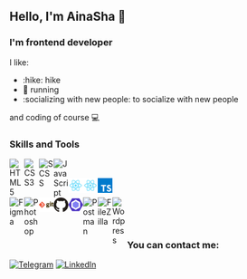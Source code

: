 ## Hello, I'm AinaSha 👋

### I'm frontend developer

I like:
- :hike: hike
- :running: running
- :socializing with new people: to socialize with new people

and coding of course :computer:

### Skills and Tools

<img align="left" alt="HTML5" width="26px" src="https://upload.wikimedia.org/wikipedia/commons/thumb/6/61/HTML5_logo_and_wordmark.svg/640px-HTML5_logo_and_wordmark.svg.png" />
<img align="left" alt="CSS3" width="26px" src="https://1000logos.net/wp-content/uploads/2020/09/CSS-Logo.jpg" />
<img align="left" alt="SCSS" width="26px" src="https://upload.wikimedia.org/wikipedia/commons/thumb/9/96/Sass_Logo_Color.svg/2560px-Sass_Logo_Color.svg.png" />
<img align="left" alt="JavaScript" width="26px" src="https://upload.wikimedia.org/wikipedia/commons/thumb/6/6a/JavaScript-logo.png/640px-JavaScript-logo.png" />

<br />
<br />

<img align="left" alt="React" width="26px" src="	https://raw.githubusercontent.com/github/explore/8…f2fca1e82350fe8e3517d3494d/topics/react/react.png" />
<img align="left" alt="Redux" width="26px" src="	https://raw.githubusercontent.com/github/explore/8…f2fca1e82350fe8e3517d3494d/topics/react/react.png" />
<img align="left" alt="TypeScript" width="26px" src="https://raw.githubusercontent.com/github/explore/8…50fe8e3517d3494d/topics/typescript/typescript.png" />

<br />
<br />

<img align="left" alt="Figma" width="26px" src="	" />
<img align="left" alt="Photoshop" width="26px" src="	" />
<img align="left" alt="Git" width="26px" src="https://raw.githubusercontent.com/github/explore/8…7d4ef2fca1e82350fe8e3517d3494d/topics/git/git.png" />
<img align="left" alt="GitHub" width="26px" src="https://raw.githubusercontent.com/github/explore/8…2b95574fe4c54617/topics/github-api/github-api.png" />
<img align="left" alt="ESLint" width="26px" src="	https://raw.githubusercontent.com/github/explore/8…fca1e82350fe8e3517d3494d/topics/eslint/eslint.png" />
<img align="left" alt="Postman" width="26px" src="https://www.svgrepo.com/show/354202/postman-icon.svg" />
<img align="left" alt="FileZilla" width="26px" src="https://upload.wikimedia.org/wikipedia/commons/thumb/0/01/FileZilla_logo.svg/1024px-FileZilla_logo.svg.png" />
<img align="left" alt="Wordpress" width="26px" src="https://www.linkedin.com/in/ainagul-shabdanova-2016b0225/" />

<br />
<br />
<br />

### You can contact me: 

[<img  alt="Telegram" width="26px" src="https://upload.wikimedia.org/wikipedia/commons/thumb/8/82/Telegram_logo.svg/2048px-Telegram_logo.svg.png" />][Telegram]
[<img  alt="LinkedIn" width="26px" src="https://upload.wikimedia.org/wikipedia/commons/thumb/c/ca/LinkedIn_logo_initials.png/800px-LinkedIn_logo_initials.png" />][LinkedIn]

[Telegram]: https://t.me/Ainasha10
[LinkedIn]: https://www.linkedin.com/in/ainagul-shabdanova-2016b0225/
